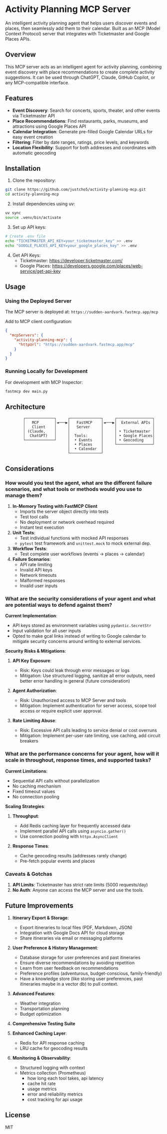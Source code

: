 # Activity Planning MCP Server

An intelligent activity planning agent that helps users discover events and places, then seamlessly add them to their calendar. Built as an MCP (Model Context Protocol) server that integrates with Ticketmaster and Google Places APIs.

## Overview

This MCP server acts as an intelligent agent for activity planning, combining event discovery with place recommendations to create complete activity suggestions. It can be used through ChatGPT, Claude, GitHub Copilot, or any MCP-compatible interface.

## Features

- **Event Discovery**: Search for concerts, sports, theater, and other events via Ticketmaster API
- **Place Recommendations**: Find restaurants, parks, museums, and attractions using Google Places API
- **Calendar Integration**: Generate pre-filled Google Calendar URLs for easy event creation
- **Filtering**: Filter by date ranges, ratings, price levels, and keywords
- **Location Flexibility**: Support for both addresses and coordinates with automatic geocoding

## Installation

1. Clone the repository:
```bash
git clone https://github.com/justcho5/activity-planning-mcp.git
cd activity-planning-mcp
```

2. Install dependencies using uv:
```bash
uv sync
source .venv/bin/activate
```

3. Set up API keys:
```bash
# Create .env file
echo "TICKETMASTER_API_KEY=your_ticketmaster_key" >> .env
echo "GOOGLE_PLACES_API_KEY=your_google_places_key" >> .env
```

4. Get API Keys:
   - Ticketmaster: https://developer.ticketmaster.com/
   - Google Places: https://developers.google.com/places/web-service/get-api-key

## Usage

### Using the Deployed Server

The MCP server is deployed at: `https://sudden-aardvark.fastmcp.app/mcp`

Add to MCP client configuration:

```json
{
  "mcpServers": {
    "activity-planning-mcp": {
      "httpUrl": "https://sudden-aardvark.fastmcp.app/mcp"
    }
  }
}
```

### Running Locally for Development

For development with MCP Inspector:
```bash
fastmcp dev main.py
```

## Architecture

```
        ┌─────────────┐     ┌──────────────┐     ┌────────────────┐
        │   MCP       │◄───▶│   FastMCP    │◄───▶│  External APIs │
        │   Client    │     │   Server     │     │                │
        │ (Claude,    │     │              │     │ • Ticketmaster │
        │  ChatGPT)   │     │  Tools:      │     │ • Google Places│
        └─────────────┘     │  • Events    │     │ • Geocoding    │
                            │  • Places    │     └────────────────┘
                            │  • Calendar  │
                            └──────────────┘
```

## Considerations

### How would you test the agent, what are the different failure scenarios, and what tools or methods would you use to manage them?

1. **In-Memory Testing with FastMCP Client**
   - Imports the server object directly into tests
   - Test tool calls
   - No deployment or network overhead required
   - Instant test execution
1. **Unit Tests**: 
   - Test individual functions with mocked API responses
   - `pytest` test framework and `unittest.mock` to mock external dep.
2. **Workflow Tests**: 
   - Test complete user workflows (events → places → calendar)
4. **Failure Scenarios**:
   - API rate limiting
   - Invalid API keys
   - Network timeouts
   - Malformed responses
   - Invalid user inputs

### What are the security considerations of your agent and what are potential ways to defend against them?

**Current Implementation**:
- API keys stored as environment variables using `pydantic.SecretStr`
- Input validation for all user inputs
- Opted to make gcal links instead of writing to Google calendar to mitigate security concerns around writing to external services.

**Security Risks & Mitigations**:

1. **API Key Exposure**:
   - Risk: Keys could leak through error messages or logs
   - Mitigation: Use structured logging, sanitize all error outputs, need better error handling in general (future consideration)

2. **Agent Authorization**:
   - Risk: Unauthorized access to MCP Server and tools
   - Mitigation: Implement authentication for server access, scope tool access or require explicit user approval.

3. **Rate Limiting Abuse**:
   - Risk: Excessive API calls leading to service denial or cost overruns
   - Mitigation: Implement per-user rate limiting, use caching, add circuit breakers

### What are the performance concerns for your agent, how will it scale in throughout, response times, and supported tasks?

**Current Limitations**:
- Sequential API calls without parallelization
- No caching mechanism
- Fixed timeout values
- No connection pooling

**Scaling Strategies**:

1. **Throughput**:
   - Add Redis caching layer for frequently accessed data
   - Implement parallel API calls using `asyncio.gather()`
   - Use connection pooling with `httpx.AsyncClient`

2. **Response Times**:
   - Cache geocoding results (addresses rarely change)
   - Pre-fetch popular events and places


### Caveats & Gotchas

1. **API Limits**: Ticketmaster has strict rate limits (5000 requests/day)
2. **No Auth**: Anyone can access the MCP server and use the tools.

## Future Improvements

1. **Itinerary Export & Storage**:
   - Export itineraries to local files (PDF, Markdown, JSON)
   - Integration with Google Docs API for cloud storage
   - Share itineraries via email or messaging platforms

2. **User Preference & History Management**:
   - Database storage for user preferences and past itineraries
   - Ensure diverse recommendations by avoiding repetition
   - Learn from user feedback on recommendations
   - Preference profiles (adventurous, budget-conscious, family-friendly)
   - Have a knowledge store (like storing user preferences, past itineraries maybe in a vector db) to pull context.

4. **Advanced Features**:
   - Weather integration
   - Transportation planning
   - Budget optimization

5. **Comprehensive Testing Suite**

6. **Enhanced Caching Layer**:
   - Redis for API response caching
   - LRU cache for geocoding results

7. **Monitoring & Observability**:
   - Structured logging with context
   - Metrics collection (Prometheus)
      - how long each tool takes, api latency
      - cache hit rate
      - usage metrics
      - error and reliability metrics
      - cost tracking for api usage

## License

MIT